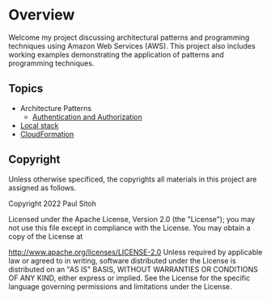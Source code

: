 # Overview

Welcome my project discussing architectural patterns and programming techniques using Amazon Web Services (AWS). This project also includes working examples demonstrating the application of patterns and programming techniques.

## Topics

* Architecture Patterns
    * [Authentication and Authorization](./docs/auth.md)
* [Local stack](./docs/localstack.md)
* [CloudFormation](./docs/cf.md)


## Copyright

Unless otherwise specificed, the copyrights all materials in this project are assigned as follows.

Copyright 2022 Paul Sitoh

Licensed under the Apache License, Version 2.0 (the "License"); you may not use this file except in compliance with the License. You may obtain a copy of the License at

http://www.apache.org/licenses/LICENSE-2.0
Unless required by applicable law or agreed to in writing, software distributed under the License is distributed on an "AS IS" BASIS, WITHOUT WARRANTIES OR CONDITIONS OF ANY KIND, either express or implied. See the License for the specific language governing permissions and limitations under the License.